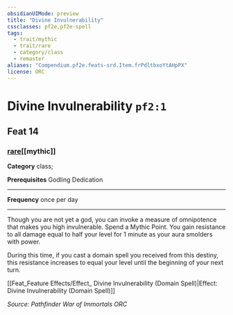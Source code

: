 ```yaml
---
obsidianUIMode: preview
title: "Divine Invulnerability"
cssclasses: pf2e,pf2e-spell
tags:
  - trait/mythic
  - trait/rare
  - category/class
  - remaster
aliases: "Compendium.pf2e.feats-srd.Item.frPdltbxoYtAHpPX"
license: ORC
---
```

# Divine Invulnerability `pf2:1`
## Feat 14
### [rare](rare "Rare Rarity Trait")[[mythic]]

**Category** class; 



**Prerequisites** Godling Dedication
* * *
**Frequency** once per day

* * *

Though you are not yet a god, you can invoke a measure of omnipotence that makes you high invulnerable. Spend a Mythic Point. You gain resistance to all damage equal to half your level for 1 minute as your aura smolders with power.

During this time, if you cast a domain spell you received from this destiny, this resistance increases to equal your level until the beginning of your next turn.

[[Feat_Feature Effects/Effect_ Divine Invulnerability (Domain Spell)|Effect: Divine Invulnerability (Domain Spell)]]

*Source: Pathfinder War of Immortals*
*ORC*